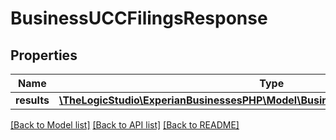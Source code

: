 # BusinessUCCFilingsResponse

## Properties
Name | Type | Description | Notes
------------ | ------------- | ------------- | -------------
**results** | [**\TheLogicStudio\ExperianBusinessesPHP\Model\BusinessUCCFilingsResponseResults**](BusinessUCCFilingsResponseResults.md) |  | [optional] 

[[Back to Model list]](../README.md#documentation-for-models) [[Back to API list]](../README.md#documentation-for-api-endpoints) [[Back to README]](../README.md)



